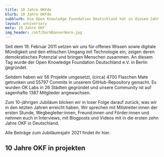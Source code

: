 ```yaml
---
title: 10 Jahre OKFde
blurb: 10 Jahre OKFde
subblurb: Die Open Knowledge Foundation Deutschland hat in diesem Jahr 10. Geburtstag - das wollen wir feiern!
layout: anniversary
meta: 10 Jahre OKF
img_header: /okf/DarkBannerWarm.jpg
---
```


Seit dem 19. Februar 2011 setzen wir uns für offenes Wissen sowie digitale Mündigkeit und den ethischen Umgang mit Technologie ein, zeigen deren demokratisches Potenzial und bringen Menschen zusammen. An diesem Tag wurde der Open Knowledge Foundation Deutschland e.V. in Berlin gegründet.

Seitdem haben wir 56 Projekte umgesetzt, (circa) 4700 Flaschen Mate getrunken und 55797 Commits in unserem GitHub-Repository gemacht. Es wurden OK Labs in 26 Städten gegründet und unsere Community ist auf sagenhafte 1387 Mitglieder angewachsen. 

Zum 10-jährigen Jubiläum blicken wir in loser Folge darauf zurück, was wir in den letzten Jahren erreicht haben. Wir sprechen mit Mitstreiter:innen der ersten Stunde, Wegbegleiter:innen, Freund:innen und Förder:innen und nehmen euch in Interviews, mit Blogposts und Videos mit in die ersten zehn Jahre OKF in Deutschland.

Alle Beiträge zum Jubiläumsjahr 2021 findet ihr hier.

## 10 Jahre OKF in projekten